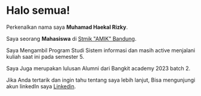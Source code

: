 # Halo semua! 

Perkenalkan nama saya **Muhamad Haekal Rizky**.<br>

Saya seorang **Mahasiswa** di [Stmik "AMIK" Bandung](stmik-amikbandung.ac.id).<br>

Saya Mengambil Program Studi Sistem informasi dan masih active menjalani kuliah saat ini pada semester 5.<br>

Saya Juga merupakan lulusan Alumni dari Bangkit academy 2023 batch 2.<br>

Jika Anda tertarik dan ingin tahu tentang saya lebih lanjut, Bisa mengunjungi akun linkedIn saya [Linkedin](https://www.linkedin.com/in/muhamad-haekal-rizky-3a693b21b/).
